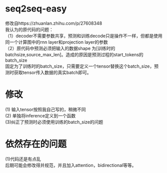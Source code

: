 # seq2seq-easy

修改自https://zhuanlan.zhihu.com/p/27608348  
我认为的原代码的问题：  
（1）decoder不需要参数共享，预测和训练decode只是操作不一样，但都是使用同一个计算图中的rnn layer和projection layer的参数  
（2）原代码中预测必须把输入的数据shape 为[训练时的batchsize,source_max_len]。造成的原因是预测过程的start_tokens的batch_size  
固定为了训练时的batch_size，只需要定义一个tensor替换这个batch_size，预测时获取tensor传入数据的真实batch即可。  
# 修改  
(1) 输入tensor按照我自己写的，稍微不同  
(2) 单独将inference定义到一个函数  
(3)纠正了预测时必须使用训练的batch_size的问题  

# 依然存在的问题  
(1)代码还是有点乱  
后期可能会修改得并规范，并且加入attention，bidirectional等等。  
